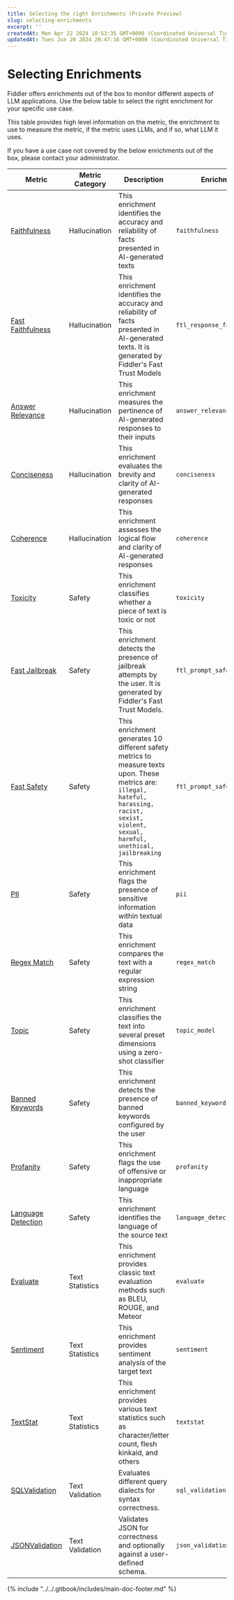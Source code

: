 ```yaml
---
title: Selecting the right Enrichments (Private Preview)
slug: selecting-enrichments
excerpt: ''
createdAt: Mon Apr 22 2024 18:53:35 GMT+0000 (Coordinated Universal Time)
updatedAt: Tues Jun 20 2024 20:47:16 GMT+0000 (Coordinated Universal Time)
---
```


# Selecting Enrichments

Fiddler offers enrichments out of the box to monitor different aspects of LLM applications. Use the below table to select the right enrichment for your specific use case.

This table provides high level information on the metric, the enrichment to use to measure the metric, if the metric uses LLMs, and if so, what LLM it uses.

If you have a use case not covered by the below enrichments out of the box, please contact your administrator.

| Metric                                                                                    | Metric Category | Description                                                                                                                                                                                      | Enrichment                  | LLM Used? | LLM Type                 |
| ----------------------------------------------------------------------------------------- | --------------- | ------------------------------------------------------------------------------------------------------------------------------------------------------------------------------------------------ | --------------------------- | --------- | ------------------------ |
| [Faithfulness](enrichments-private-preview.md#faithfulness-private-preview)               | Hallucination   | This enrichment identifies the accuracy and reliability of facts presented in AI-generated texts                                                                                                 | `faithfulness`              | Yes       | OpenAI                   |
| [Fast Faithfulness](enrichments-private-preview.md#fast-faithfulness-private-preview)     | Hallucination   | This enrichment identifies the accuracy and reliability of facts presented in AI-generated texts. It is generated by Fiddler's Fast Trust Models                                                 | `ftl_response_faithfulness` | Yes       | Fiddler Fast Trust Model |
| [Answer Relevance](enrichments-private-preview.md#answer-relevance-private-preview)       | Hallucination   | This enrichment measures the pertinence of AI-generated responses to their inputs                                                                                                                | `answer_relevance`          | Yes       | OpenAI                   |
| [Conciseness](enrichments-private-preview.md#conciseness-private-preview)                 | Hallucination   | This enrichment evaluates the brevity and clarity of AI-generated responses                                                                                                                      | `conciseness`               | Yes       | OpenAI                   |
| [Coherence](enrichments-private-preview.md#coherence-private-preview)                     | Hallucination   | This enrichment assesses the logical flow and clarity of AI-generated responses                                                                                                                  | `coherence`                 | Yes       | OpenAI                   |
| [Toxicity](enrichments-private-preview.md#toxicity-private-preview)                       | Safety          | This enrichment classifies whether a piece of text is toxic or not                                                                                                                               | `toxicity`                  | Yes       | OpenAI                   |
| [Fast Jailbreak](enrichments-private-preview.md#fast-safety-private-preview)              | Safety          | This enrichment detects the presence of jailbreak attempts by the user. It is generated by Fiddler's Fast Trust Models.                                                                          | `ftl_prompt_safety`         | Yes       | Fiddler Fast Trust Model |
| [Fast Safety](enrichments-private-preview.md#fast-safety-private-preview)                 | Safety          | This enrichment generates 10 different safety metrics to measure texts upon. These metrics are: `illegal, hateful, harassing, racist, sexist, violent, sexual, harmful, unethical, jailbreaking` | `ftl_prompt_safety`         | Yes       | Fiddler Fast Trust Model |
| [PII](enrichments-private-preview.md#personally-identifiable-information-private-preview) | Safety          | This enrichment flags the presence of sensitive information within textual data                                                                                                                  | `pii`                       | No        |                          |
| [Regex Match](enrichments-private-preview.md#regex-match-private-preview)                 | Safety          | This enrichment compares the text with a regular expression string                                                                                                                               | `regex_match`               | No        |                          |
| [Topic](enrichments-private-preview.md#topic-private-preview)                             | Safety          | This enrichment classifies the text into several preset dimensions using a zero-shot classifier                                                                                                  | `topic_model`               | No        |                          |
| [Banned Keywords](enrichments-private-preview.md#banned-keyword-detector-private-preview) | Safety          | This enrichment detects the presence of banned keywords configured by the user                                                                                                                   | `banned_keywords`           | No        |                          |
| [Profanity](enrichments-private-preview.md#profanity-private-preview)                     | Safety          | This enrichment flags the use of offensive or inappropriate language                                                                                                                             | `profanity`                 | No        |                          |
| [Language Detection](enrichments-private-preview.md#language-detector-private-preview)    | Safety          | This enrichment identifies the language of the source text                                                                                                                                       | `language_detection`        | No        |                          |
| [Evaluate](enrichments-private-preview.md#evaluate-private-preview)                       | Text Statistics | This enrichment provides classic text evaluation methods such as BLEU, ROUGE, and Meteor                                                                                                         | `evaluate`                  | No        |                          |
| [Sentiment](enrichments-private-preview.md#sentiment-private-preview)                     | Text Statistics | This enrichment provides sentiment analysis of the target text                                                                                                                                   | `sentiment`                 | No        |                          |
| [TextStat](enrichments-private-preview.md#textstat-private-preview)                       | Text Statistics | This enrichment provides various text statistics such as character/letter count, flesh kinkaid, and others                                                                                       | `textstat`                  | No        |                          |
| [SQLValidation](enrichments-private-preview.md#sql-validation-private-preview)            | Text Validation | Evaluates different query dialects for syntax correctness.                                                                                                                                       | `sql_validation`            | No        |                          |
| [JSONValidation](enrichments-private-preview.md#json-validation-private-preview)          | Text Validation | Validates JSON for correctness and optionally against a user-defined schema.                                                                                                                     | `json_validation`           | No        |                          |

{% include "../../.gitbook/includes/main-doc-footer.md" %}

